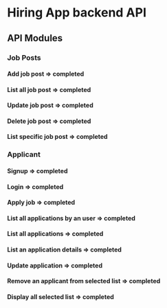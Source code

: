 # Hiring App backend API

## API Modules
### Job Posts
#### Add job post => completed
#### List all job post => completed
#### Update job post => completed
#### Delete job post => completed
#### List specific job post => completed

### Applicant
#### Signup => completed
#### Login => completed
#### Apply job => completed
#### List all applications by an user => completed
#### List all applications => completed
#### List an application details => completed
#### Update application => completed
#### Remove an applicant from selected list => completed
#### Display all selected list => completed